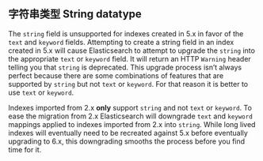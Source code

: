 ## 字符串类型 String datatype

The `string` field is unsupported for indexes created in 5.x in favor of the `text` and `keyword` fields. Attempting to create a string field in an index created in 5.x will cause Elasticsearch to attempt to upgrade the `string` into the appropriate `text` or `keyword` field. It will return an HTTP `Warning` header telling you that `string` is deprecated. This upgrade process isn’t always perfect because there are some combinations of features that are supported by `string` but not `text` or `keyword`. For that reason it is better to use `text` or `keyword`.

Indexes imported from 2.x **only** support `string` and not `text` or `keyword`. To ease the migration from 2.x Elasticsearch will downgrade `text` and `keyword` mappings applied to indexes imported from 2.x into `string`. While long lived indexes will eventually need to be recreated against 5.x before eventually upgrading to 6.x, this downgrading smooths the process before you find time for it.
